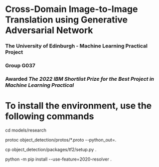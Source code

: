 # Cross-Domain Image-to-Image Translation using Generative Adversarial Network 
### The University of Edinburgh - Machine Learning Practical Project
### Group G037
### Awarded *The 2022 IBM Shortlist Prize for the Best Project in Machine Learning Practical*

# To install the environment, use the following commands

cd models/research

protoc object_detection/protos/*.proto --python_out=.

cp object_detection/packages/tf2/setup.py .

python -m pip install --use-feature=2020-resolver .
